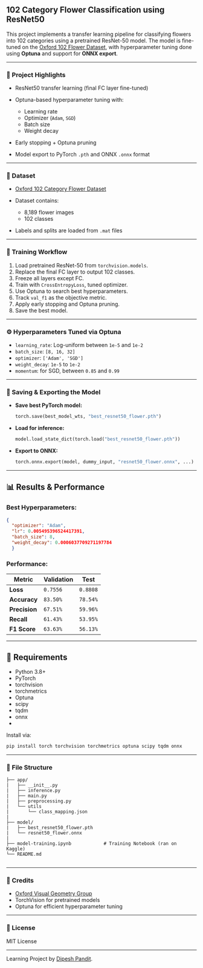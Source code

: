## 102 Category Flower Classification using ResNet50

This project implements a transfer learning pipeline for classifying flowers into 102 categories using a pretrained ResNet-50 model. The model is fine-tuned on the [Oxford 102 Flower Dataset](https://www.robots.ox.ac.uk/~vgg/data/flowers/102/index.html), with hyperparameter tuning done using **Optuna** and support for **ONNX export**.

---

### 📌 Project Highlights

* ResNet50 transfer learning (final FC layer fine-tuned)
* Optuna-based hyperparameter tuning with:

  * Learning rate
  * Optimizer (`Adam`, `SGD`)
  * Batch size
  * Weight decay
* Early stopping + Optuna pruning
* Model export to PyTorch `.pth` and ONNX `.onnx` format

---

### 📁 Dataset

* [Oxford 102 Category Flower Dataset](https://www.robots.ox.ac.uk/~vgg/data/flowers/102/index.html)
* Dataset contains:

  * 8,189 flower images
  * 102 classes
* Labels and splits are loaded from `.mat` files

---

### 🧪 Training Workflow

1. Load pretrained ResNet-50 from `torchvision.models`.
2. Replace the final FC layer to output 102 classes.
3. Freeze all layers except FC.
4. Train with `CrossEntropyLoss`, tuned optimizer.
5. Use Optuna to search best hyperparameters.
6. Track `val_f1` as the objective metric.
7. Apply early stopping and Optuna pruning.
8. Save the best model.

---

### ⚙️ Hyperparameters Tuned via Optuna

* `learning_rate`: Log-uniform between `1e-5` and `1e-2`
* `batch_size`: `[8, 16, 32]`
* `optimizer`: `['Adam', 'SGD']`
* `weight_decay`: `1e-5` to `1e-2`
* `momentum`: for SGD, between `0.85` and `0.99`

---

### 💾 Saving & Exporting the Model

* **Save best PyTorch model:**

  ```python
  torch.save(best_model_wts, "best_resnet50_flower.pth")
  ```

* **Load for inference:**

  ```python
  model.load_state_dict(torch.load("best_resnet50_flower.pth"))
  ```

* **Export to ONNX:**

  ```python
  torch.onnx.export(model, dummy_input, "resnet50_flower.onnx", ...)
  ```

---

## 📊 Results & Performance

### Best Hyperparameters:

  ```json
  {
    "optimizer": "Adam",
    "lr": 0.005495396524417391,
    "batch_size": 8,
    "weight_decay": 0.0006037709271197784
    }
  ```
### Performance: 
| Metric        | Validation   | Test     |
| ------------- | -----------  | -------  |
| **Loss**      | `0.7556`     | `0.8808` |
| **Accuracy**  | `83.50%`     | `78.54%` |
| **Precision** | `67.51%`     | `59.96%` |
| **Recall**    | `61.43%`     | `53.95%` |
| **F1 Score**  | `63.63%`     | `56.13%` |



---
## 🚀 Requirements

* Python 3.8+
* PyTorch
* torchvision
* torchmetrics
* Optuna
* scipy
* tqdm
* onnx
* 

Install via:

```bash
pip install torch torchvision torchmetrics optuna scipy tqdm onnx 
```
---

### 📎 File Structure

```
├── app/
|   ├── __init__.py
|   ├── inference.py
|   ├── main.py
|   ├── preprocessing.py
|   └── utils
|       └── class_mapping.json
|
├── model/
|   ├── best_resnet50_flower.pth
|   └── resnet50_flower.onnx
|
├── model-training.ipynb            # Training Notebook (ran on Kaggle)
└── README.md
      
```

---

### 🙌 Credits

* [Oxford Visual Geometry Group](https://www.robots.ox.ac.uk/~vgg/)
* TorchVision for pretrained models
* Optuna for efficient hyperparameter tuning

---

### 📌 License

MIT License

---

Learning Project by [Dipesh Pandit](https://www.linkedin.com/in/dipesh1dp/).
